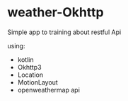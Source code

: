 # weather-Okhttp

Simple app to training about restful Api

using:
- kotlin
- Okhttp3
- Location
- MotionLayout
- openweathermap api
